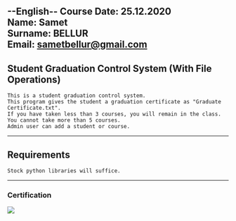 **--English--**
**Course Date:** 25.12.2020  
**Name:** Samet  
**Surname:** BELLUR  
**Email:** sametbellur@gmail.com  
---
## Student Graduation Control System (With File Operations)
```
This is a student graduation control system.  
This program gives the student a graduation certificate as "Graduate Certificate.txt".  
If you have taken less than 3 courses, you will remain in the class.  
You cannot take more than 5 courses.  
Admin user can add a student or course.  
```
---
## Requirements
```
Stock python libraries will suffice.
```
---

### Certification
![](img/certificate.png)
